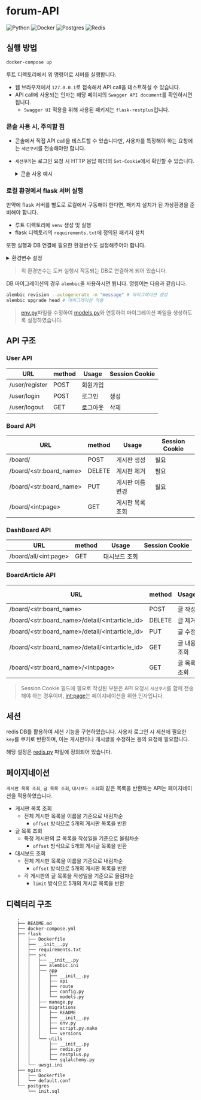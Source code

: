 forum-API
===
![Python](https://img.shields.io/badge/Python-3.7.6-green.svg)
![Docker](https://img.shields.io/badge/Docker-19.03.8-skyblue.svg)
![Postgres](https://img.shields.io/badge/PostgreSQL-10.0-blue.svg)
![Redis](https://img.shields.io/badge/Redis-latest-red.svg)

실행 방법
---

```bash
docker-compose up
```

루트 디렉토리에서 위 명령어로 서버를 실행합니다.


- 웹 브라우저에서 `127.0.0.1`로 접속해서 API call을 테스트하실 수 있습니다.
- API call에 사용되는 인자는 해당 페이지의 `Swagger API document`를 확인하시면 됩니다.
    - `Swagger UI` 적용을 위해 사용된 패키지는 `flask-restplus`입니다.

### 콘솔 사용 시, 주의할 점
- 콘솔에서 직접 API call을 테스트할 수 있습니다만, 사용자를 특정해야 하는 요청에는 `세션쿠키`를 전송해야만 합니다.
-  `세션쿠키`는 로그인 요청 시 HTTP 응답 헤더의 `Set-Cookie`에서 확인할 수 있습니다.

    <details><summary>콘솔 사용 예시</summary>
    <br>
    로그인 시

    ```
    http 127.0.0.1/user/login 'email=<email>' 'password=<password>'  HTTP/1.0 200 OK
    Content-Length: 69
    Content-Type: application/json
    Date: Thu, 19 Mar 2020 18:46:19 GMT
    Server: Werkzeug/0.16.1 Python/3.7.6
    Set-Cookie: session=eyJzZXNzaW9uIjoiNzU4MDFiZGYtNTkyOC00YjYwLTljZmMtMWJkNDAwMmZmYzU3In0.XnO9-w.JoWYrJwfpgPzxmUj4SEfkUYYVo4; HttpOnly; Path=/
    Vary: Cookie

    {
        "message": "Successfully Logged in",
        "status": "success"
    }
    ```

    로그아웃 시
    ```bash
    # httpie로 요청 시
    http 127.0.0.1/user/logout 'Cookie:session=eyJzZXNzaW9uIjoiNzU4MDFiZGYtNTkyOC00YjYwLTljZmMtMWJkNDAwMmZmYzU3In0.XnO9-w.JoWYrJwfpgPzxmUj4SEfkUYYVo4'

    HTTP/1.0 200 OK
    Content-Length: 70
    Content-Type: application/json
    Date: Thu, 19 Mar 2020 18:59:22 GMT
    Server: Werkzeug/0.16.1 Python/3.7.6
    Set-Cookie: session=; Expires=Thu, 01-Jan-1970 00:00:00 GMT; Max-Age=0; Path=/    
    {
        "message": "Successfully Logged out",
        "status": "success"
    }
    ```

### 로컬 환경에서 flask 서버 실행

만약에 flask 서버를 별도로 로컬에서 구동해야 한다면, 패키지 설치가 된 가상환경을 준비해야 합니다. 
- 루트 디렉토리에 `venv` 생성 및 실행
- flask 디렉토리의 `requirements.txt`에 정의된 패키지 설치

또한 실행과 DB 연결에 필요한 환경변수도 설정해주어야 합니다.

<details><summary>환경변수 설정</summary>

    # DB 관련 변수
    export POSTGRES_DB="developer"
    export POSTGRES_USER="developer"
    export POSTGRES_PASSWORD="devpassword"
    export POSTGRES_URL="localhost:25000"

    export REDIS_HOST="localhost"
    export REDIS_PORT="25100"

    # 개발 모드
    export FLASK_CONFIG="dev"
</details>

> 위 환경변수는 도커 실행시 작동되는 DB로 연결하게 되어 있습니다.

DB 마이그레이션의 경우 `alembic`을 사용하시면 됩니다. 명령어는 다음과 같습니다.

```bash
alembic revision --autogenerate -m "message" # 마이그레이션 생성
alembic upgrade head # 마이그레이션 적용
```
> [env.py](flask\src\migrations\env.py)파일을 수정하여 [models.py](flask\src\app\models.py)와 연동하여 마이그레이션 파일을 생성하도록 설정하였습니다. 

API 구조
---

### User API

| URL | method | Usage | Session Cookie |
|-----|--------|-------|---------|
| /user/register | POST | 회원가입 | |
| /user/login | POST | 로그인 | 생성 |
| /user/logout | GET | 로그아웃 | 삭제 |

### Board API

| URL | method | Usage | Session Cookie |
|-----|--------|-------|---------|
| /board/ | POST | 게시판 생성 | 필요 |
| /board/\<str:board_name\> | DELETE | 게시판 제거 | 필요 |
| /board/\<str:board_name\> | PUT | 게시판 이름 변경 | 필요 |
| /board/\<int:page\> | GET | 게시판 목록 조회 | |

### DashBoard API

| URL | method | Usage | Session Cookie |
|-----|--------|-------|---------|
| /board/all/\<int:page\> | GET | 대시보드 조회 | |

### BoardArticle API

| URL | method | Usage | Session Cookie |
|-----|--------|-------|---------|
| /board/\<str:board_name\> | POST | 글 작성 | 필요 |
| /board/\<str:board_name\>/detail/\<int:article_id> | DELETE | 글 제거 | 필요 |
| /board/\<str:board_name\>/detail/\<int:article_id> | PUT | 글 수정 | 필요 |
| /board/\<str:board_name\>/detail/\<int:article_id> | GET | 글 내용 조회 | |
| /board/\<str:board_name\>/\<int:page\> | GET | 글 목록 조회 | |

> Session Cookie 필드에 필요로 작성된 부분은 API 요청시 `세션쿠키`를 함께 전송해야 하는 경우이며, <int:page>는 페이지네이션을 위한 인자입니다.

세션
---

redis DB를 활용하여 세션 기능을 구현하였습니다. 사용자 로그인 시 세션에 필요한 `key`를 쿠키로 반환하며, 이는 게시판이나 게시글을 수정하는 등의 요청에 필요합니다.

해당 설정은 [redis.py](flask\src\utils\redis.py) 파일에 정의되어 있습니다.


페이지네이션
---
`게시판 목록 조회`, `글 목록 조회`, `대시보드 조회`와 같은 목록을 반환하는 API는 페이지네이션을 적용하였습니다.

- 게시판 목록 조회
    - 전체 게시판 목록을 이름을 기준으로 내림차순
        - `offset` 방식으로 5개의 게시판 목록을 반환
- 글 목록 조회
    - 특정 게시판의 글 목록을 작성일을 기준으로 올림차순
        - `offset` 방식으로 5개의 게시글 목록을 반환
- 대시보드 조회
    - 전체 게시판 목록을 이름을 기준으로 내림차순
        - `offset` 방식으로 5개의 게시판 목록을 반환
    - 각 게시판의 글 목록을 작성일을 기준으로 올림차순
        - `limit` 방식으로 5개의 게시글 목록을 반환



디렉터리 구조
---

        .
        ├── README.md
        ├── docker-compose.yml
        ├── flask
        │   ├── Dockerfile
        │   ├── __init__.py
        │   ├── requirements.txt
        │   ├── src
        │   │   ├── __init__.py
        │   │   ├── alembic.ini
        │   │   ├── app
        │   │   │   ├── __init__.py
        │   │   │   ├── api
        │   │   │   ├── route
        │   │   │   ├── config.py
        │   │   │   └── models.py
        │   │   ├── manage.py
        │   │   ├── migrations
        │   │   │   ├── README
        │   │   │   ├── __init__.py
        │   │   │   ├── env.py
        │   │   │   ├── script.py.mako
        │   │   │   └── versions
        │   │   └── utils
        │   │       ├── __init__.py
        │   │       ├── redis.py
        │   │       ├── restplus.py      
        │   │       └── sqlalchemy.py
        │   └── uwsgi.ini
        ├── nginx
        │   ├── Dockerfile
        │   └── default.conf
        └── postgres
            └── init.sql
